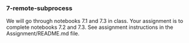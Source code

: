 
### 7-remote-subprocess

We will go through notebooks 7.1 and 7.3 in class. Your assignment is to 
complete notebooks 7.2 and 7.3. See assignment instructions in the 
Assignment/README.md file. 

